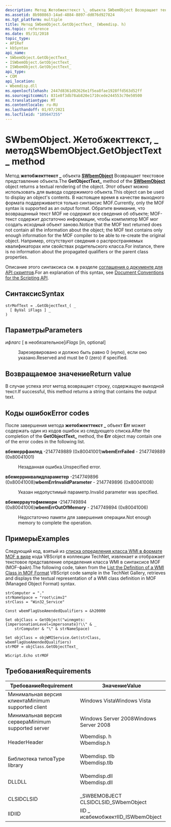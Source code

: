 ```yaml
---
description: Метод Жетобжекттекст \_ объекта SWbemObject Возвращает текстовое представление объекта.
ms.assetid: 8b980863-14ad-4884-8897-dd076d927824
ms.tgt_platform: multiple
title: Метод SWbemObject.GetObjectText_ (Wbemdisp. h)
ms.topic: reference
ms.date: 05/31/2018
topic_type:
- APIRef
- kbSyntax
api_name:
- SWbemObject.GetObjectText_
- ISWbemObject.GetObjectText_
- ISWbemObject.GetObjectText_
api_type:
- COM
api_location:
- Wbemdisp.dll
ms.openlocfilehash: 2447d8361d02626e1f5ea8fae1928ffd563d52ff
ms.sourcegitcommit: 831e8f3db78ab820e1710cede244553c70e50500
ms.translationtype: MT
ms.contentlocale: ru-RU
ms.lasthandoff: 01/07/2021
ms.locfileid: "105647255"
---
```

# <a name="swbemobjectgetobjecttext_-method"></a><span data-ttu-id="9f26c-103">SWbemObject. Жетобжекттекст, \_ метод</span><span class="sxs-lookup"><span data-stu-id="9f26c-103">SWbemObject.GetObjectText\_ method</span></span>

<span data-ttu-id="9f26c-104">Метод **жетобжекттекст \_** объекта [**SWbemObject**](swbemobject.md) Возвращает текстовое представление объекта.</span><span class="sxs-lookup"><span data-stu-id="9f26c-104">The **GetObjectText\_** method of the [**SWbemObject**](swbemobject.md) object returns a textual rendering of the object.</span></span> <span data-ttu-id="9f26c-105">Этот объект можно использовать для вывода содержимого объекта.</span><span class="sxs-lookup"><span data-stu-id="9f26c-105">This object can be used to display an object's contents.</span></span> <span data-ttu-id="9f26c-106">В настоящее время в качестве выходного формата поддерживается только синтаксис MOF.</span><span class="sxs-lookup"><span data-stu-id="9f26c-106">Currently, only the MOF syntax is supported as an output format.</span></span> <span data-ttu-id="9f26c-107">Обратите внимание, что возвращенный текст MOF не содержит все сведения об объекте; MOF-текст содержит достаточно информации, чтобы компилятор MOF мог создать исходный объект заново.</span><span class="sxs-lookup"><span data-stu-id="9f26c-107">Notice that the MOF text returned does not contain all the information about the object; the MOF text contains only enough information for the MOF compiler to be able to re-create the original object.</span></span> <span data-ttu-id="9f26c-108">Например, отсутствуют сведения о распространяемых квалификаторах или свойствах родительского класса.</span><span class="sxs-lookup"><span data-stu-id="9f26c-108">For instance, there is no information about the propagated qualifiers or the parent class properties.</span></span>

<span data-ttu-id="9f26c-109">Описание этого синтаксиса см. в разделе [соглашения о документе для API скриптов](document-conventions-for-the-scripting-api.md).</span><span class="sxs-lookup"><span data-stu-id="9f26c-109">For an explanation of this syntax, see [Document Conventions for the Scripting API](document-conventions-for-the-scripting-api.md).</span></span>

## <a name="syntax"></a><span data-ttu-id="9f26c-110">Синтаксис</span><span class="sxs-lookup"><span data-stu-id="9f26c-110">Syntax</span></span>


```VB
strMofText = .GetObjectText_( _
  [ ByVal iFlags ] _
)
```



## <a name="parameters"></a><span data-ttu-id="9f26c-111">Параметры</span><span class="sxs-lookup"><span data-stu-id="9f26c-111">Parameters</span></span>

<dl> <dt>

<span data-ttu-id="9f26c-112">*ифлагс* \[ в необязательное\]</span><span class="sxs-lookup"><span data-stu-id="9f26c-112">*iFlags* \[in, optional\]</span></span>
</dt> <dd>

<span data-ttu-id="9f26c-113">Зарезервировано и должно быть равно 0 (нулю), если оно указано.</span><span class="sxs-lookup"><span data-stu-id="9f26c-113">Reserved and must be 0 (zero) if specified.</span></span>

</dd> </dl>

## <a name="return-value"></a><span data-ttu-id="9f26c-114">Возвращаемое значение</span><span class="sxs-lookup"><span data-stu-id="9f26c-114">Return value</span></span>

<span data-ttu-id="9f26c-115">В случае успеха этот метод возвращает строку, содержащую выходной текст.</span><span class="sxs-lookup"><span data-stu-id="9f26c-115">If successful, this method returns a string that contains the output text.</span></span>

## <a name="error-codes"></a><span data-ttu-id="9f26c-116">Коды ошибок</span><span class="sxs-lookup"><span data-stu-id="9f26c-116">Error codes</span></span>

<span data-ttu-id="9f26c-117">После завершения метода **жетобжекттекст \_** объект **Err** может содержать один из кодов ошибок из следующего списка.</span><span class="sxs-lookup"><span data-stu-id="9f26c-117">After the completion of the **GetObjectText\_** method, the **Err** object may contain one of the error codes in the following list.</span></span>

<dl> <dt>

<span data-ttu-id="9f26c-118">**вбемеррфаилед** -2147749889 (0x80041001)</span><span class="sxs-lookup"><span data-stu-id="9f26c-118">**wbemErrFailed** - 2147749889 (0x80041001)</span></span>
</dt> <dd>

<span data-ttu-id="9f26c-119">Незаданная ошибка.</span><span class="sxs-lookup"><span data-stu-id="9f26c-119">Unspecified error.</span></span>

</dd> <dt>

<span data-ttu-id="9f26c-120">**вбемерринвалидпараметер** -2147749896 (0x80041008)</span><span class="sxs-lookup"><span data-stu-id="9f26c-120">**wbemErrInvalidParameter** - 2147749896 (0x80041008)</span></span>
</dt> <dd>

<span data-ttu-id="9f26c-121">Указан недопустимый параметр.</span><span class="sxs-lookup"><span data-stu-id="9f26c-121">Invalid parameter was specified.</span></span>

</dd> <dt>

<span data-ttu-id="9f26c-122">**вбемерраутофмемори** -2147749894 (0x80041006)</span><span class="sxs-lookup"><span data-stu-id="9f26c-122">**wbemErrOutOfMemory** - 2147749894 (0x80041006)</span></span>
</dt> <dd>

<span data-ttu-id="9f26c-123">Недостаточно памяти для завершения операции.</span><span class="sxs-lookup"><span data-stu-id="9f26c-123">Not enough memory to complete the operation.</span></span>

</dd> </dl>

## <a name="examples"></a><span data-ttu-id="9f26c-124">Примеры</span><span class="sxs-lookup"><span data-stu-id="9f26c-124">Examples</span></span>

<span data-ttu-id="9f26c-125">Следующий код, взятый из [списка определения класса WMI в формате MOF в виде](https://Gallery.TechNet.Microsoft.Com/6bb54091-dd6f-4d0b-87af-2431fb8c3be6) кода VBScript в коллекции TechNet, извлекает и отображает текстовое представление определения класса WMI в синтаксисе MOF (MOF-файл).</span><span class="sxs-lookup"><span data-stu-id="9f26c-125">The following code, taken from the [List the Definition of a WMI Class in MOF Format](https://Gallery.TechNet.Microsoft.Com/6bb54091-dd6f-4d0b-87af-2431fb8c3be6) VBScript code sample in the TechNet Gallery, retrieves and displays the textual representation of a WMI class definition in MOF (Managed Object Format) syntax.</span></span>


```VB
strComputer = "." 
strNameSpace = "root\cimv2" 
strClass = "Win32_Service" 
  
Const wbemFlagUseAmendedQualifiers = &h20000 
  
Set objClass = GetObject("winmgmts:{impersonationLevel=impersonate}!\\" & _  
    strComputer & "\" & strNameSpace) 
 
Set objClass = objWMIService.Get(strClass, wbemFlagUseAmendedQualifiers) 
strMOF = objClass.GetObjectText_ 
  
WScript.Echo strMOF 
```



## <a name="requirements"></a><span data-ttu-id="9f26c-126">Требования</span><span class="sxs-lookup"><span data-stu-id="9f26c-126">Requirements</span></span>



| <span data-ttu-id="9f26c-127">Требование</span><span class="sxs-lookup"><span data-stu-id="9f26c-127">Requirement</span></span> | <span data-ttu-id="9f26c-128">Значение</span><span class="sxs-lookup"><span data-stu-id="9f26c-128">Value</span></span> |
|-------------------------------------|-----------------------------------------------------------------------------------------|
| <span data-ttu-id="9f26c-129">Минимальная версия клиента</span><span class="sxs-lookup"><span data-stu-id="9f26c-129">Minimum supported client</span></span><br/> | <span data-ttu-id="9f26c-130">Windows Vista</span><span class="sxs-lookup"><span data-stu-id="9f26c-130">Windows Vista</span></span><br/>                                                                |
| <span data-ttu-id="9f26c-131">Минимальная версия сервера</span><span class="sxs-lookup"><span data-stu-id="9f26c-131">Minimum supported server</span></span><br/> | <span data-ttu-id="9f26c-132">Windows Server 2008</span><span class="sxs-lookup"><span data-stu-id="9f26c-132">Windows Server 2008</span></span><br/>                                                          |
| <span data-ttu-id="9f26c-133">Header</span><span class="sxs-lookup"><span data-stu-id="9f26c-133">Header</span></span><br/>                   | <dl> <span data-ttu-id="9f26c-134"><dt>Wbemdisp. h</dt></span><span class="sxs-lookup"><span data-stu-id="9f26c-134"><dt>Wbemdisp.h</dt></span></span> </dl>   |
| <span data-ttu-id="9f26c-135">Библиотека типов</span><span class="sxs-lookup"><span data-stu-id="9f26c-135">Type library</span></span><br/>             | <dl> <span data-ttu-id="9f26c-136"><dt>Wbemdisp. tlb</dt></span><span class="sxs-lookup"><span data-stu-id="9f26c-136"><dt>Wbemdisp.tlb</dt></span></span> </dl> |
| <span data-ttu-id="9f26c-137">DLL</span><span class="sxs-lookup"><span data-stu-id="9f26c-137">DLL</span></span><br/>                      | <dl> <span data-ttu-id="9f26c-138"><dt>Wbemdisp.dll</dt></span><span class="sxs-lookup"><span data-stu-id="9f26c-138"><dt>Wbemdisp.dll</dt></span></span> </dl> |
| <span data-ttu-id="9f26c-139">CLSID</span><span class="sxs-lookup"><span data-stu-id="9f26c-139">CLSID</span></span><br/>                    | <span data-ttu-id="9f26c-140">\_SWBEMOBJECT CLSID</span><span class="sxs-lookup"><span data-stu-id="9f26c-140">CLSID\_SWbemObject</span></span><br/>                                                           |
| <span data-ttu-id="9f26c-141">IID</span><span class="sxs-lookup"><span data-stu-id="9f26c-141">IID</span></span><br/>                      | <span data-ttu-id="9f26c-142">IID \_ исвбемобжект</span><span class="sxs-lookup"><span data-stu-id="9f26c-142">IID\_ISWbemObject</span></span><br/>                                                            |



 

 




